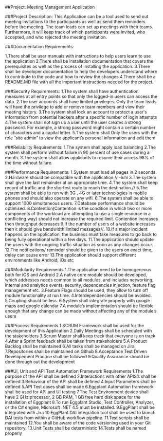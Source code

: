 ##Project: Meeting Management Application

###Project Description: 
This Application can be a tool used to send out meeting invitations to the participants as well as send them reminders before the meeting. The team leads can set up meetings with their teams. Furthermore, it will keep track of which participants were invited, who accepted, and who rejected the meeting invitation.

###Documentation Requirements:

1.There shall be user manuals with instructions to help users learn to use the application
2.There shall be installation documentation that covers the prerequisites as well as the process of installing the application.
3.There shall be developer documentation to help the developers understand where to contribute to the code and how to review the changes 
4.There shall be a README.MD file with all the important instructions needed for the project.

###Security Requirements:
1.The system shall have authentication measures at all entry points so that only the logged-in users can access the data.
2.The user accounts shall have limited privileges. Only the team leads will have the privilege to add or remove team members and view their meeting history. 
3.The system shall lock an account to protect a user's information from potential hackers after a specific number of login attempts
4.The system shall not sign up a user until the user creates a strong password. For example, a strong password might contain a certain number of characters and a capital letter.
5.The system shall Only the users with the role “site admin” to view the applicant’s personal information and edit them

###Reliability Requirements:
1.The system shall apply load balancing 
2.The system shall perform without failure in 90 percent of use cases during a month.
3.The system shall allow applicants to resume their access 98% of the time without failure.


###Performance Requirements: 
1.System must load all pages in 2 seconds.
2.Hardware should be compatible with the application // -iuhi
3.The system shall give the last remainder at an appropriate time.
4.The system shall keep record of traffic and  the shortest route to reach the destination.//
5.The system shall be able to run with 3G , 4G or later technologies in mobile phones and should also operate on any wifi.
6.The system shall be able to support 1000 simultaneous users.
7.Database performance should be optimised.
8.Contention(Contention is the condition in which two or more components of the workload are attempting to use a single resource in a conflicting way) should not increase the required limit. Contention increases then throughput decreases
9.If the number of users of a website increases then it should give bandwidth limited messages//.
10.If a major incident happens on the application, the business must take measures to go back to being fully operational within a few days.
11.The application should update the users with the ongoing traffic situation as soon as any changes occur.
12.The notifications/ reminder should be given to the users on exact time, delay can cause error
13.The application should support different environments like Android, iOs etc


###Modularity Requirements
1.The application need to be homogeneous both for iOS and Android
2.A native core module should be developed, which addresses needs common to all modules, and includes networking, internal and analytics events, security, dependencies injection, feature flag management etc.
3.Feature Flags should be used, they allow to turn off module functionality at run time.
4.Interdependencies should be avoided.
5.Coupling should be less.
6.System shall integrate properly with google maps and google calendar
7.A module’s implementation should be flexible enough that any change can be made without affecting any of the module’s users

 

###Process Requirements
1.SCRUM Framework shall be used for the development of this Application
2.Daily Meetings shall be scheduled with the stakeholders
3.Scrum Master shall keep track that everyone is on track
4.After a Sprint feedback shall be taken from stakeholders
5.A Product Backlog shall be maintained
6.All tasks shall be managed on Jira
7.Repositories shall be maintained on Github
8.Acceptance Test Driven Developement Practice shall be followed
9.Quality Assurance should be done through out the development




###UI, Unit and API Test Automation Framework Requirements
1.The purpose of the API shall be defined
2.Interactions with other APIS’s shall be defined
3.Behaviour of the API shall be defined
4.Input Parameters shall be defined
5.API Test cases shall be made
6.Eggplant Automation framework shall be used for API and UI testing
7.The Test Environment device shall have 2 GHz processor, 2 GB RAM, 1 GB free hard disk space for the installation of Eggplant
8.To run Eggplant  Studio, Test Controller, Analyzer, or the C# engine, Microsoft .NET 4.5 must be installed.
9.EggPlant shall be integrated with Jira
10.EggPlant DAI integration tool shall be used to launch DAI tests from within a GitHub workflow pipeline.
11.Test scripts shall be maintained
12.You shall be aware of the code versioning used in your Git repository.
13.Unit Tests shall be deterministic
14.Tests shall be named properly







